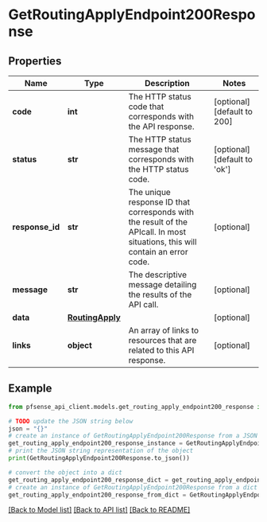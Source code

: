 # GetRoutingApplyEndpoint200Response


## Properties

Name | Type | Description | Notes
------------ | ------------- | ------------- | -------------
**code** | **int** | The HTTP status code that corresponds with the API response. | [optional] [default to 200]
**status** | **str** | The HTTP status message that corresponds with the HTTP status code. | [optional] [default to 'ok']
**response_id** | **str** | The unique response ID that corresponds with the result of the APIcall. In most situations, this will contain an error code. | [optional] 
**message** | **str** | The descriptive message detailing the results of the API call. | [optional] 
**data** | [**RoutingApply**](RoutingApply.md) |  | [optional] 
**links** | **object** | An array of links to resources that are related to this API response. | [optional] 

## Example

```python
from pfsense_api_client.models.get_routing_apply_endpoint200_response import GetRoutingApplyEndpoint200Response

# TODO update the JSON string below
json = "{}"
# create an instance of GetRoutingApplyEndpoint200Response from a JSON string
get_routing_apply_endpoint200_response_instance = GetRoutingApplyEndpoint200Response.from_json(json)
# print the JSON string representation of the object
print(GetRoutingApplyEndpoint200Response.to_json())

# convert the object into a dict
get_routing_apply_endpoint200_response_dict = get_routing_apply_endpoint200_response_instance.to_dict()
# create an instance of GetRoutingApplyEndpoint200Response from a dict
get_routing_apply_endpoint200_response_from_dict = GetRoutingApplyEndpoint200Response.from_dict(get_routing_apply_endpoint200_response_dict)
```
[[Back to Model list]](../README.md#documentation-for-models) [[Back to API list]](../README.md#documentation-for-api-endpoints) [[Back to README]](../README.md)



